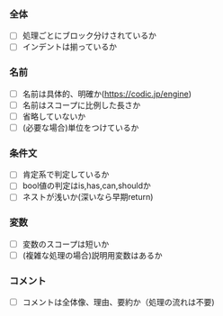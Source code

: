 
### 全体
- [ ] 処理ごとにブロック分けされているか
- [ ] インデントは揃っているか

### 名前
- [ ] 名前は具体的、明確か(https://codic.jp/engine)
- [ ] 名前はスコープに比例した長さか
- [ ] 省略していないか
- [ ] (必要な場合)単位をつけているか

### 条件文
- [ ] 肯定系で判定しているか
- [ ] bool値の判定はis,has,can,shouldか
- [ ] ネストが浅いか(深いなら早期return)

### 変数
- [ ] 変数のスコープは短いか
- [ ] (複雑な処理の場合)説明用変数はあるか

### コメント
- [ ] コメントは全体像、理由、要約か（処理の流れは不要)